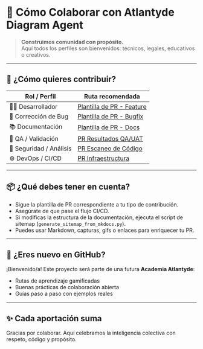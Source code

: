 # 🤝 Cómo Colaborar con Atlantyde Diagram Agent

> **Construimos comunidad con propósito.**  
> Aquí todos los perfiles son bienvenidos: técnicos, legales, educativos o creativos.

---

## 🎯 ¿Cómo quieres contribuir?

| Rol / Perfil       | Ruta recomendada |
|--------------------|------------------|
| 🧑‍💻 Desarrollador | [Plantilla de PR - Feature](https://github.com/JSilvaGlez/atlantyde-drawio-agent/compare?template=feature-dev.md) |
| 🐛 Corrección de Bug | [Plantilla de PR - Bugfix](https://github.com/JSilvaGlez/atlantyde-drawio-agent/compare?template=bugfix.md) |
| 📚 Documentación   | [Plantilla de PR - Docs](https://github.com/JSilvaGlez/atlantyde-drawio-agent/compare?template=documentation-improvement.md) |
| 🧪 QA / Validación | [PR Resultados QA/UAT](https://github.com/JSilvaGlez/atlantyde-drawio-agent/compare?template=qa-uat.md) |
| 🔐 Seguridad / Análisis | [PR Escaneo de Código](https://github.com/JSilvaGlez/atlantyde-drawio-agent/compare?template=security-scan-activation.md) |
| ⚙️ DevOps / CI/CD  | [PR Infraestructura](https://github.com/JSilvaGlez/atlantyde-drawio-agent/compare?template=infra-devops.md) |

---

## 📦 ¿Qué debes tener en cuenta?

- Sigue la plantilla de PR correspondiente a tu tipo de contribución.
- Asegúrate de que pase el flujo CI/CD.
- Si modificas la estructura de la documentación, ejecuta el script de sitemap (`generate_sitemap_from_mkdocs.py`).
- Puedes usar Markdown, capturas, gifs o enlaces para enriquecer tu PR.

---

## 🚸 ¿Eres nuevo en GitHub?

¡Bienvenido/a! Este proyecto será parte de una futura **Academia Atlantyde**:

- Rutas de aprendizaje gamificadas
- Buenas prácticas de colaboración abierta
- Guías paso a paso con ejemplos reales

---

## ✨ Cada aportación suma

Gracias por colaborar. Aquí celebramos la inteligencia colectiva con respeto, código y propósito.
